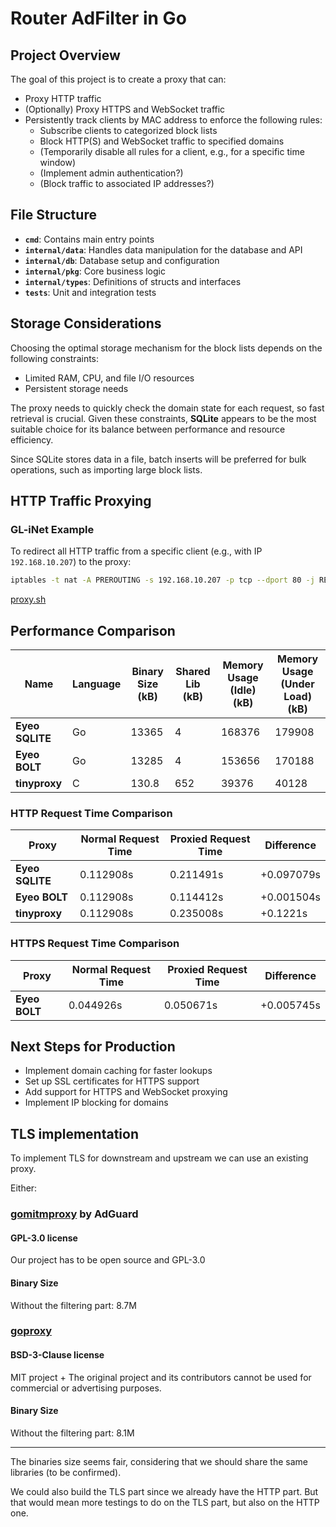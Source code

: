 # Router AdFilter in Go

## Project Overview

The goal of this project is to create a proxy that can:
  - Proxy HTTP traffic
  - (Optionally) Proxy HTTPS and WebSocket traffic
  - Persistently track clients by MAC address to enforce the following rules:
    - Subscribe clients to categorized block lists
    - Block HTTP(S) and WebSocket traffic to specified domains
    - (Temporarily disable all rules for a client, e.g., for a specific time window)
    - (Implement admin authentication?)
    - (Block traffic to associated IP addresses?)

## File Structure

- **`cmd`**: Contains main entry points
- **`internal/data`**: Handles data manipulation for the database and API
- **`internal/db`**: Database setup and configuration
- **`internal/pkg`**: Core business logic
- **`internal/types`**: Definitions of structs and interfaces
- **`tests`**: Unit and integration tests

## Storage Considerations

Choosing the optimal storage mechanism for the block lists depends on the following constraints:
- Limited RAM, CPU, and file I/O resources
- Persistent storage needs

The proxy needs to quickly check the domain state for each request, so fast retrieval is crucial. Given these constraints, **SQLite** appears to be the most suitable choice for its balance between performance and resource efficiency.

Since SQLite stores data in a file, batch inserts will be preferred for bulk operations, such as importing large block lists.

## HTTP Traffic Proxying
### GL-iNet Example

To redirect all HTTP traffic from a specific client (e.g., with IP `192.168.10.207`) to the proxy:

```bash
iptables -t nat -A PREROUTING -s 192.168.10.207 -p tcp --dport 80 -j REDIRECT --to-port 8888
```

[proxy.sh](https://github.com/elazarl/goproxy/blob/master/examples/goproxy-transparent/proxy.sh)

## Performance Comparison

| Name       | Language | Binary Size (kB) | Shared Lib (kB) | Memory Usage (Idle) (kB) | Memory Usage (Under Load) (kB) |
|------------|----------|------------------|-----------------|--------------------------|--------------------------------|
| **Eyeo SQLITE**   | Go       | 13365            | 4               | 168376                   | 179908                         |
| **Eyeo BOLT**   | Go       | 13285            | 4               | 153656                   | 170188                         |
| **tinyproxy** | C        | 130.8            | 652             | 39376                    | 40128                          |

### HTTP Request Time Comparison

| Proxy      | Normal Request Time | Proxied Request Time | Difference  |
|------------|---------------------|----------------------|-------------|
| **Eyeo SQLITE**   | 0.112908s            | 0.211491s            |  +0.097079s |
| **Eyeo BOLT**   | 0.112908s            | 0.114412s            | +0.001504s  |
| **tinyproxy** | 0.112908s            | 0.235008s            | +0.1221s  |

### HTTPS Request Time Comparison

| Proxy       | Normal Request Time | Proxied Request Time | Difference  |
|-------------|---------------------|----------------------|-------------|
|**Eyeo BOLT**|0.044926s            |0.050671s             |+0.005745s   |

## Next Steps for Production

- Implement domain caching for faster lookups
- Set up SSL certificates for HTTPS support
- Add support for HTTPS and WebSocket proxying
- Implement IP blocking for domains

## TLS implementation

To implement TLS for downstream and upstream we can use an existing proxy.

Either:
### [gomitmproxy](https://github.com/AdguardTeam/gomitmproxy) by AdGuard

#### GPL-3.0 license

Our project has to be open source and GPL-3.0

#### Binary Size

Without the filtering part: 8.7M


### [goproxy](https://github.com/elazarl/goproxy)

#### BSD-3-Clause license

MIT project + The original project and its contributors cannot be used for commercial or advertising purposes.

#### Binary Size

Without the filtering part: 8.1M

---

The binaries size seems fair, considering that we should share the same libraries (to be confirmed).

We could also build the TLS part since we already have the HTTP part. But that would mean more testings to do on the TLS part, but also on the HTTP one.


